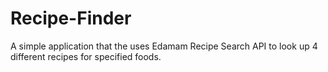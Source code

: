 # Recipe-Finder
A simple application that the uses Edamam Recipe Search API to look up 4 different recipes for specified foods.

